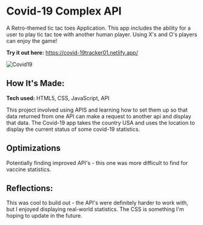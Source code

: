 # Covid-19 Complex API 

A Retro-themed tic tac toes Application. This app includes the ability for a user to play tic tac toe with another human player. Using X's and O's players can enjoy the game! 

**Try it out here:** https://covid-19tracker01.netlify.app/

![Covid19](https://i.imgur.com/gbx7lZR.png)

## How It's Made:

**Tech used:** HTML5, CSS, JavaScript, API

This project involved using APIS and learning how to set them up so that data returned from one API can make a request to another api and display that data. The Covid-19 app takes the country USA and uses the location to display the current status of some covid-19 statistics.

## Optimizations

Potentially finding improved API's - this one was more difficult to find for vaccine statistics. 

## Reflections:

This was cool to build out - the API's were definitely harder to work with, but I enjoyed displaying real-world statistics. The CSS is something I'm hoping to update in the future.
